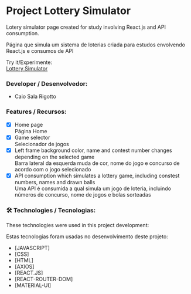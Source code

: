 # Project Lottery Simulator

Lotery simulator page created for study involving React.js and API consumption. 

Página que simula um sistema de loterias criada para estudos envolvendo React.js e consumos de API

Try it/Experimente: <br/>
[Lottery Simulator](https://gusty-toys.surge.sh/)

### Developer / Desenvolvedor: 
- Caio Sala Rigotto

### Features / Recursos:

- [x] Home page <br/>
      Página Home
- [x] Game selector <br/>
      Selecionador de jogos
- [x] Left frame background color, name and contest number changes depending on the selected game <br/>
      Barra lateral da esquerda muda de cor, nome do jogo e concurso de acordo com o jogo selecionado
- [x] API consumption which simulates a lottery game, including constest numbers, names and drawn balls <br/>
      Uma API é consumida a qual simula um jogo de loteria, incluindo números de concurso, nome de jogos e bolas sorteadas

### 🛠 Technologies / Tecnologias:

These technologies were used in this project development:

Estas tecnologias foram usadas no desenvolvimento deste projeto:

- [JAVASCRIPT]
- [CSS]
- [HTML]
- [AXIOS]
- [REACT.JS]
- [REACT-ROUTER-DOM]
- [MATERIAL-UI]
